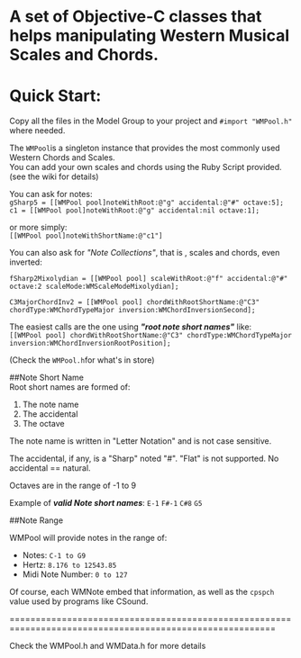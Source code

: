 # A set of Objective-C classes that helps manipulating Western Musical Scales and Chords.


# Quick Start:

Copy all the files in the Model Group to your project and  `#import "WMPool.h"` where needed.

The `WMPool`is a singleton instance that provides the most commonly used Western Chords and  Scales.  
You can add your own scales and chords using the Ruby Script provided. (see the wiki for details)

You can ask for notes:  
`gSharp5 = [[WMPool pool]noteWithRoot:@"g" accidental:@"#" octave:5];`  
`c1 = [[WMPool pool]noteWithRoot:@"g" accidental:nil octave:1];`  

or more simply:  
`[[WMPool pool]noteWithShortName:@"c1"]`

You can also ask for *"Note Collections"*, that is , scales and chords, even inverted:   
 
`fSharp2Mixolydian = [[WMPool pool] scaleWithRoot:@"f" accidental:@"#" octave:2 scaleMode:WMScaleModeMixolydian];` 
 
`C3MajorChordInv2 = [[WMPool pool] chordWithRootShortName:@"C3" chordType:WMChordTypeMajor inversion:WMChordInversionSecond];`




The easiest calls are the one using ***"root note short names"*** like:  
`[[WMPool pool] chordWithRootShortName:@"C3" chordType:WMChordTypeMajor inversion:WMChordInversionRootPosition];`  

(Check the `WMPool.h`for what's in store)

##Note Short Name  
Root short names are formed of:

1. The note name
2. The accidental
3. The octave
 
The note name is written in "Letter Notation" and is not case sensitive.

The accidental, if any, is a "Sharp" noted "#". "Flat" is not supported. No accidental == natural.

Octaves are in the range of -1 to 9

Example of ***valid Note short names***:
`E-1` `F#-1` `C#8` `G5`

##Note Range

WMPool will provide notes in the range of:

- Notes: `C-1 to G9`
- Hertz: `8.176 to 12543.85`
- Midi Note Number: `0 to 127`

Of course, each WMNote embed that information, as well as the `cpspch` value used by programs like CSound. 

=========================================================================================================

Check the WMPool.h and WMData.h for more details 





